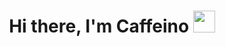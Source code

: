 <h1 align="center"><b>Hi there, I'm Caffeino </b><img src="https://media.giphy.com/media/hvRJCLFzcasrR4ia7z/giphy.gif" width="35"></h1>

<!--
**Caffeino/Caffeino** is a ✨ _special_ ✨ repository because its `README.md` (this file) appears on your GitHub profile.

Here are some ideas to get you started:

- 🔭 I’m currently working on ...
- 🌱 I’m currently learning ...
- 👯 I’m looking to collaborate on ...
- 🤔 I’m looking for help with ...
- 💬 Ask me about ...
- 📫 How to reach me: ...
- 😄 Pronouns: ...
- ⚡ Fun fact: ...
-->

